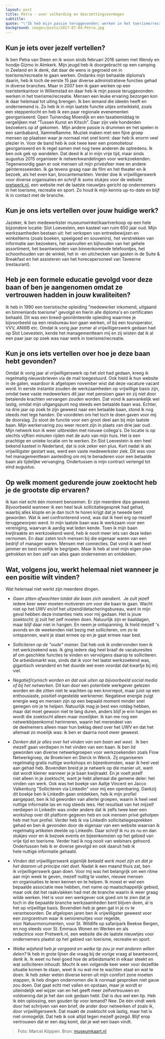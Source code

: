 ```yaml
---
layout: post
title: Petra - over volharding en doorzettingsvermogen 
subtitle: 
quote: "\"Ik heb mijn passie teruggevonden: werken in het toerisme/recreatie. Mensen een leuke ervaring bezorgen kan ik daar helemaal tot uiting brengen. Ik ben iemand die ideeën heeft en ondernemend is.\""
background: images/posts/2017-07-04-Petra.jpg
---
```


## Kun je iets over jezelf vertellen?

Ik ben Petra van Steen en ik woon sinds februari 2016 samen met Wendy en hondje Gizmo in Almkerk. Mijn jeugd heb ik doorgebracht op een camping in Zeeland en ik denk, dat daar de wens is gegroeid om in toerisme/recreatie te gaan werken. Ondanks mijn behaalde diploma’s daarin, heb ik toch de eerste 15 jaar diverse administratieve functies gehad in diverse branches. Maar in 2007 ben ik gaan werken op een toeristenkantoor in Willemstad en daar heb ik mijn passie teruggevonden: werken in het toerisme/recreatie. Mensen een leuke ervaring bezorgen kon ik daar helemaal tot uiting brengen. Ik ben iemand die ideeën heeft en ondernemend is. Zo heb ik in mijn laatste functie uitjes ontwikkeld, zoals een steppentocht en heb ik een paar regionale evenementen georganiseerd: Open Tuinendag Moerdijk en een taxatiemiddag te vergelijken met “Tussen Kunst en Kitsch”. Daar zijn vele honderden bezoekers op af gekomen. 
Mijn andere passie is drummen en het spelen in een sambaband, XammeRamme. Muziek maken met een fijne groep mensen op plaatsen waar je normaal niet snel komt: daar heb ik enorm veel plezier in. Voor de band heb ik ook twee keer een promotietour georganiseerd en ik regel samen met nog twee anderen de optredens.
Ik ben ook gek op wandelen. Dat deed ik al in mijn vrije tijd, maar sinds augustus 2015 organiseer ik netwerkwandelingen voor werkzoekenden. Tegenwoordig gaan er ook mensen uit mijn privésfeer mee en andere geïnteresseerden. Ik ga tevens graag naar de film en het theater en ik bezoek, als het even kan, brocantemarkten. Verder doe ik vrijwilligerswerk voor diverse organisaties en schrijf ik soms stukjes voor de website [pretwerk.nl](http://www.pretwerk.nl), een website met de laatste nieuwtjes gericht op ondernemers in het toerisme, recreatie en sport. Zo houd ik mijn kennis up-to-date en blijf ik in contact met de branche.


## Kun je ons iets vertellen over jouw huidige werk?

Jazeker, ik ben medewerkster museumwinkel/kaartverkoop op een hele bijzondere locatie: Slot Loevestein, een kasteel van ruim 650 jaar oud.
Mijn werkzaamheden bestaan uit: het verkopen van entreebewijzen en winkelitems (zoals boeken, speelgoed en souvenirs), het verstrekken van informatie aan bezoekers, het aanvullen en bijhouden van het gehele assortiment, het beantwoorden van binnenkomende telefoontjes, het schoonhouden van de winkel, het in -en uitchecken van gasten in de Suite & Breakfast en het assisteren van het horecapersoneel van Taveerne (restaurant). 

## Heb je een formele educatie gevolgd voor deze baan of ben je aangenomen omdat ze vertrouwen hadden in jouw kwaliteiten?

Ik heb in 1990 een toeristische opleiding "medewerker inkomend, uitgaand en binnenlands toerisme" gevolgd en hierin alle diploma's en certificaten behaald. Dit was een breed-georiënteerde opleiding waarmee je bijvoorbeeld op een reisbureau kon gaan werken, of bij een touroperator, VVV, ANWB etc. Omdat ik vorig jaar zomer al vrijwilligerswerk gedaan had op Slot Loevestein, kende het managementteam mij en zij wisten dat ik al een paar jaar op zoek was naar werk in toerisme/recreatie.

## Kun je ons iets vertellen over hoe je deze baan hebt gevonden?

Omdat ik vorig jaar al vrijwilligerswerk op het slot had gedaan, kreeg ik regelmatig nieuwsbrieven via de mail toegestuurd. Ook hield ik hun website in de gaten, waardoor ik afgelopen november wist dat deze vacature vacant werd. In eerste instantie zouden de werkzaamheden op vrijwillige basis zijn, omdat twee vaste medewerkers dit jaar met pensioen gaan en zij niet door betalende krachten vervangen zouden worden. Dat vond ik aanvankelijk wel lastig, omdat mijn uitgangspunt nog steeds een betaalde baan was. Echter, na drie jaar op zoek te zijn geweest naar een betaalde baan, stond ik nog steeds met lege handen. De voordelen om het toch te doen gaven voor mij de doorslag. Zo sloot de functie voor een groot deel aan bij mijn laatste baan. Mijn werkervaring zou weer recent zijn in plaats van drie jaar oud. Mijn netwerk kon ik weer uitbreiden met nieuwe collega's. De locatie is op slechts vijftien minuten rijden met de auto van mijn huis. Het is een prachtige en unieke locatie om te werken. En Slot Loevestein is een heel bekend kasteel in Nederland, dat is ook zeker een plus. Kort nadat ik als vrijwilligster gestart was, werd een vaste medewerkster ziek. Dit was voor het managementteam aanleiding om mij te benaderen voor een betaalde baan als tijdelijke vervanging. Ondertussen is mijn contract verlengd tot eind augustus.

## Op welk moment gedurende jouw zoektocht heb je de grootste dip ervaren?

Ik kan niet echt één moment benoemen. Er zijn meerdere dips geweest. Bijvoorbeeld wanneer ik een heel leuk sollicitatiegesprek had gehad, waarbij alles klopte en je dan toch te horen krijgt dat je tweede bent geworden. Wat ik wel confronterend vond, was dat ik heel erg op mezelf teruggeworpen werd. In mijn laatste baan was ik werkzaam voor een vereniging, waarvan ik aardig wat leden kende. Toen ik mijn baan kwijtraakte en werkzoekend werd, heb ik nooit meer iets van deze leden vernomen. En daar zaten toch mensen bij die eigenaar waren van een bedrijf of manager waren. Mensen met connecties. Dat vond ik wel heel jammer en best moeilijk te begrijpen. Maar ik heb al snel mijn eigen plan getrokken en ben zelf van alles gaan ondernemen en ontdekken.

## Wat, volgens jou, werkt helemaal niet wanneer je een positie wilt vinden?

Wat helemaal niet werkt zijn meerdere dingen.

*   *Gaan zitten afwachten totdat die baan zich aandient.* 
    Je zult jezelf iedere keer weer moeten motiveren om voor die baan te gaan. Wacht niet op het UWV en/of het uitzend/detacheringsbureau, want in mijn geval hebben deze instanties niets voor mij gedaan. Het is jouw zoektocht: jij zult het zelf moeten doen. Natuurlijk zijn er baaldagen, maar blijf daar niet in hangen. En neem je ontspanning. Ik hield mezelf 's avonds en de weekenden niet bezig met solliciteren, om zo te ontspannen, want je staat ermee op en je gaat ermee naar bed. 

*   *Solliciteren op de "oude" manier.*
    Dat heb ook ik ondervonden toen ik net werkzoekend was. Ik ging iedere dag heel braaf de vacaturesites af om geschikte functies te vinden en vervolgens daarop te solliciteren. De arbeidsmarkt was, sinds dat ik voor het laatst werkzoekend was, gigantisch veranderd en het duurde wel even voordat dat kwartje bij mij viel.

*   *Negatief/cynisch worden en dat ook uiten op bijvoorbeeld social media of bij het netwerken.*
    Dit kan door een potentiele werkgever gelezen worden en die zitten niet te wachten op een knorrepot, maar juist op een enthousiaste, positief-ingestelde werknemer. Negatieve energie zuigt energie weg en mensen zijn op een bepaald moment minder snel genegen om je te helpen. Natuurlijk mag je best een rotdag hebben, maar dat moet gewoon niet te lang duren, anders blijf je erin hangen en wordt die zoektocht alleen maar moeilijker. Ik kan me nog een netwerkbijeenkomst herinneren, waarin het merendeel van de deelnemers alleen maar hun beklag deed over het UWV en dat het allemaal zo moeilijk was: ik ben er daarna nooit meer geweest. 

*   *Denken dat je alles over het vinden van een baan wel weet.* 
    Ik ben mezelf gaan verdiepen in het vinden van een baan. Ik ben lid geworden van diverse netwerkgroepen voor werkzoekenden zoals Flow Netwerkgroep, de Broekriem en Sterck in Werck. Zij organiseren regelmatig gratis nuttige workshops en bijeenkomsten, waar ik heel veel aan gehad heb. Bovendien breid je je netwerk op die manier uit, want dat wordt kleiner wanneer je je baan kwijtraakt. En je voelt jezelf niet alleen in je zoektocht, want je hebt allemaal die gemene deler: het vinden van werk. Ook was het boekje van Aaltje Vincent en Jacco Valkenburg "Solliciteren via LinkedIn" voor mij een openbaring. Dankzij dit boekje ben ik LinkedIn gaan ontdekken, heb ik mijn profiel aangepast, ben ik lid geworden van allerlei groepen, waarin ik heel veel nuttige informatie las en nog steeds lees. Het resultaat van het mijzelf verdiepen in LinkedIn was onder andere dat ik zelfs twee keer een workshop over dit platform gegeven heb en ook mensen privé geholpen heb met hun profiel. Verder heb ik via LinkedIn sollicitatiegesprekken gehad en ben ik gevonden door de eigenaar van een website waarvan ik regelmatig artikelen deelde op LinkedIn. Daar schrijf ik nu zo nu en dan stukjes voor en ik bezoek events en bijeenkomsten op het gebied van vrije tijd en toerisme. Verder had ik nog nooit van webinars gehoord. Ondertussen heb ik er diverse gevolgd en ook daaruit heb ik hele nuttige informatie gehaald.

*   *Vinden dat vrijwilligerswerk eigenlijk betaald werk moet zijn en dat je het daarom uit principe niet doet.*
    Nadat ik een maand thuis zat, ben ik vrijwilligerswerk gaan doen. Voor mij was het belangrijk om een ritme aan mijn week te geven, mezelf nuttig te voelen, nieuwe mensen en organisaties te leren kennen en te helpen. Ik moest er wel een bepaalde associatie mee hebben, met name op maatschappelijk gebied, maar ook dat het raakvlakken had met de branche waarin ik weer graag wilde werken. Het is voor een werkgever ook goed om te zien dat je toch in die bepaalde branche werkzaamheden bent blijven doen, al is het op vrijwillige basis. Bovendien heb je geen gat in je cv te verantwoorden. De afgelopen jaren ben ik vrijwilligster geweest voor een zorgcentrum waar ik seniorenuitjes voor regelde, voor Natuurmonumenten, voor St. Wildlife op safaripark Beekse Bergen, en nog steeds voor St. Emmaus Wonen en Werken en als redactrice voor Pretwerk.nl, een website die de laatste nieuwtjes voor ondernemers plaatst op het gebied van toerisme, recreatie en sport. 

*   *Welke wijsheid heb je vergaard en welke tip zou je met anderen willen delen?*
    Ik heb in grote lijnen die vraag bij de vorige vraag al beantwoord, denk ik. Ik weet nu heel goed hoe de arbeidsmarkt in elkaar steekt en wat solliciteren inhoudt. Mocht ik een volgende keer weer voor dezelfde situatie komen te staan, weet ik nu wat me te wachten staat en wat te doen. Ik heb zeker weten diverse keren uit mijn comfort zone moeten stappen, ik heb dingen ondernomen die ik normaal gesproken niet gauw zou doen. Dat gaat echt met vallen en opstaan, maar je wordt er uiteindelijk wel wijzer van en het geeft meer zelfvertrouwen en voldoening dat je het dan ook gedaan hebt. Dat is dus wel een tip. Heb ik één oplossing, een gouden tip voor iemand? Nee. De één vindt werk door het schrijven van een brief, de ander door netwerken of zoals ik, door vrijwilligerswerk. Dat maakt de zoektocht ook lastig, maar het is niet onmogelijk. Dat heb ik ook altijd tegen mezelf gezegd. Blijf erop vertrouwen dat er een dag komt, dat je wel een baan vindt.

> Foto: Marcel Köppen. Bron: [museumkaart.nl](https://www.museumkaart.nl/museum/Slot+Loevestein.aspx)

